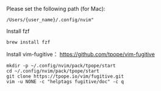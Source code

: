 
Please set the following path (for Mac):
```
/Users/{user_name}/.config/nvim"
```

Install fzf

```
brew install fzf
```

Install vim-fugitive： https://github.com/tpope/vim-fugitive

```
mkdir -p ~/.config/nvim/pack/tpope/start
cd ~/.config/nvim/pack/tpope/start
git clone https://tpope.io/vim/fugitive.git
vim -u NONE -c "helptags fugitive/doc" -c q
```

